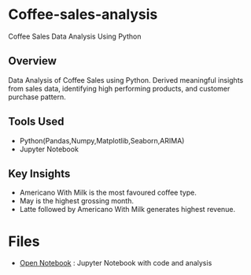 # Coffee-sales-analysis
Coffee Sales Data Analysis Using Python
## Overview
Data Analysis of Coffee Sales using Python. Derived meaningful insights from sales data, identifying high performing products, and customer purchase pattern.
## Tools Used
- Python(Pandas,Numpy,Matplotlib,Seaborn,ARIMA)
- Jupyter Notebook
## Key Insights
- Americano With Milk is the most favoured coffee type.
- May is the highest grossing month.
- Latte followed by Americano With Milk generates highest revenue.
# Files
- [Open Notebook](Coffee_Sales.ipynb) : Jupyter Notebook with code and analysis
